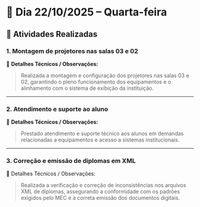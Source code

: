 # 📅 Dia 22/10/2025 – Quarta-feira

## 🧩 Atividades Realizadas

### 1. Montagem de projetores nas salas 03 e 02

📌 **Detalhes Técnicos / Observações:**

> Realizada a montagem e configuração dos projetores nas salas 03 e 02, garantindo o pleno funcionamento dos equipamentos e o alinhamento com o sistema de exibição da instituição.

---

### 2. Atendimento e suporte ao aluno

📌 **Detalhes Técnicos / Observações:**

> Prestado atendimento e suporte técnico aos alunos em demandas relacionadas a equipamentos e acesso a sistemas institucionais.

---

### 3. Correção e emissão de diplomas em XML

📌 Detalhes Técnicos / Observações:

> Realizada a verificação e correção de inconsistências nos arquivos XML de diplomas, assegurando a conformidade com os padrões exigidos pelo MEC e a correta emissão dos documentos digitais.
